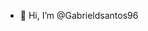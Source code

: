 - 👋 Hi, I’m @Gabrieldsantos96
<!---
Gabrieldsantos96/Gabrieldsantos96 is a ✨ special ✨ repository because its `README.md` (this file) appears on your GitHub profile.
You can click the Preview link to take a look at your changes.
--->
